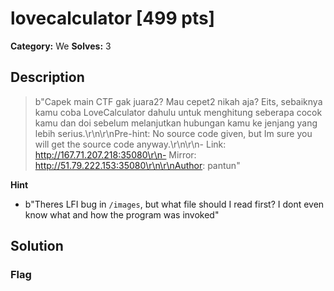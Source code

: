 # lovecalculator [499 pts]

**Category:** We
**Solves:** 3

## Description
>b"Capek main CTF gak juara2? Mau cepet2 nikah aja? Eits, sebaiknya kamu coba LoveCalculator dahulu untuk menghitung seberapa cocok kamu dan doi sebelum melanjutkan hubungan kamu ke jenjang yang lebih serius.\r\n\r\nPre-hint: No source code given, but Im sure you will get the source code anyway.\r\n\r\n- Link: http://167.71.207.218:35080\r\n- Mirror: http://51.79.222.153:35080\r\n\r\nAuthor: pantun"

**Hint**
* b"Theres LFI bug in `/images`, but what file should I read first? I dont even know what and how the program was invoked"

## Solution

### Flag

